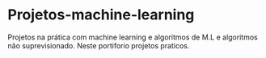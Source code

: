 # Projetos-machine-learning

Projetos na prática com machine learning e algoritmos de M.L e algoritmos não suprevisionado.
Neste portiforio projetos praticos.
